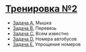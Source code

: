 # [Тренировка №2](http://acmp.ru/asp/champ/index.asp?main=tasks&id_stage=40478)

- [Задача A.](A/solution.py) Мышка
- [Задача B.](B/solution.py) Перевязь
- [Задача C.](C/solution.py) Всем известно
- [Задача D.](D/solution.py) Номера автобусов
- [Задача E.](E/solution.py) Упрощение номеров
